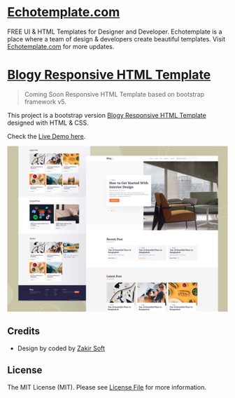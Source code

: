 # [Echotemplate.com](https://echotemplate.com)
FREE UI & HTML Templates for Designer and Developer. Echotemplate is a place where a team of design & developers create beautiful templates. Visit [Echotemplate.com](https://echotemplate.com) for more updates.

# [Blogy Responsive HTML Template](https://echotemplate.com)

> Coming Soon Responsive HTML Template based on bootstrap framework v5.

This project is a bootstrap version [Blogy Responsive HTML Template](http://echotemplate.com) designed with HTML & CSS.

Check the [Live Demo here](http://demo.echotemplate.com).

![](dist/images/screenshot.jpeg)

## Credits
- Design by coded by [Zakir Soft](https://zakirsoft.com)

## License
The MIT License (MIT). Please see [License File](LICENSE.md) for more information.
